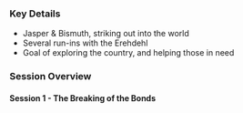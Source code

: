 ### Key Details
- Jasper & Bismuth, striking out into the world
- Several run-ins with the Erehdehl
- Goal of exploring the country, and helping those in need


### Session Overview
#### Session 1 - The Breaking of the Bonds
